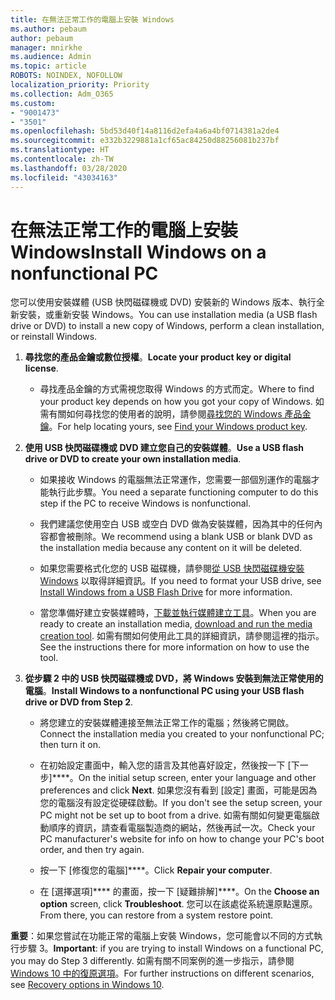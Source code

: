 ```yaml
---
title: 在無法正常工作的電腦上安裝 Windows
ms.author: pebaum
author: pebaum
manager: mnirkhe
ms.audience: Admin
ms.topic: article
ROBOTS: NOINDEX, NOFOLLOW
localization_priority: Priority
ms.collection: Adm_O365
ms.custom:
- "9001473"
- "3501"
ms.openlocfilehash: 5bd53d40f14a8116d2efa4a6a4bf0714381a2de4
ms.sourcegitcommit: e332b3229881a1cf65ac84250d88256081b237bf
ms.translationtype: HT
ms.contentlocale: zh-TW
ms.lasthandoff: 03/28/2020
ms.locfileid: "43034163"
---
```

# <a name="install-windows-on-a-nonfunctional-pc"></a><span data-ttu-id="0fd57-102">在無法正常工作的電腦上安裝 Windows</span><span class="sxs-lookup"><span data-stu-id="0fd57-102">Install Windows on a nonfunctional PC</span></span>

<span data-ttu-id="0fd57-103">您可以使用安裝媒體 (USB 快閃磁碟機或 DVD) 安裝新的 Windows 版本、執行全新安裝，或重新安裝 Windows。</span><span class="sxs-lookup"><span data-stu-id="0fd57-103">You can use installation media (a USB flash drive or DVD) to install a new copy of Windows, perform a clean installation, or reinstall Windows.</span></span>

1. <span data-ttu-id="0fd57-104">**尋找您的產品金鑰或數位授權**。</span><span class="sxs-lookup"><span data-stu-id="0fd57-104">**Locate your product key or digital license**.</span></span>

    - <span data-ttu-id="0fd57-105">尋找產品金鑰的方式需視您取得 Windows 的方式而定。</span><span class="sxs-lookup"><span data-stu-id="0fd57-105">Where to find your product key depends on how you got your copy of Windows.</span></span> <span data-ttu-id="0fd57-106">如需有關如何尋找您的使用者的說明，請參閱[尋找您的 Windows 產品金鑰](https://support.microsoft.com/help/10749/windows-10-find-product-key)。</span><span class="sxs-lookup"><span data-stu-id="0fd57-106">For help locating yours, see [Find your Windows product key](https://support.microsoft.com/help/10749/windows-10-find-product-key).</span></span> 

2. <span data-ttu-id="0fd57-107">**使用 USB 快閃磁碟機或 DVD 建立您自己的安裝媒體**。</span><span class="sxs-lookup"><span data-stu-id="0fd57-107">**Use a USB flash drive or DVD to create your own installation media**.</span></span>

    - <span data-ttu-id="0fd57-108">如果接收 Windows 的電腦無法正常運作，您需要一部個別運作的電腦才能執行此步驟。</span><span class="sxs-lookup"><span data-stu-id="0fd57-108">You need a separate functioning computer to do this step if the PC to receive Windows is nonfunctional.</span></span>

    - <span data-ttu-id="0fd57-109">我們建議您使用空白 USB 或空白 DVD 做為安裝媒體，因為其中的任何內容都會被刪除。</span><span class="sxs-lookup"><span data-stu-id="0fd57-109">We recommend using a blank USB or blank DVD as the installation media because any content on it will be deleted.</span></span>

    - <span data-ttu-id="0fd57-110">如果您需要格式化您的 USB 磁碟機，請參閱[從 USB 快閃磁碟機安裝 Windows](https://docs.microsoft.com/windows-hardware/manufacture/desktop/install-windows-from-a-usb-flash-drive) 以取得詳細資訊。</span><span class="sxs-lookup"><span data-stu-id="0fd57-110">If you need to format your USB drive, see [Install Windows from a USB Flash Drive](https://docs.microsoft.com/windows-hardware/manufacture/desktop/install-windows-from-a-usb-flash-drive) for more information.</span></span>

    - <span data-ttu-id="0fd57-111">當您準備好建立安裝媒體時，[下載並執行媒體建立工具](https://www.microsoft.com/software-download/windows10)。</span><span class="sxs-lookup"><span data-stu-id="0fd57-111">When you are ready to create an installation media, [download and run the media creation tool](https://www.microsoft.com/software-download/windows10).</span></span> <span data-ttu-id="0fd57-112">如需有關如何使用此工具的詳細資訊，請參閱這裡的指示。</span><span class="sxs-lookup"><span data-stu-id="0fd57-112">See the instructions there for more information on how to use the tool.</span></span>

3. <span data-ttu-id="0fd57-113">**從步驟 2 中的 USB 快閃磁碟機或 DVD，將 Windows 安裝到無法正常使用的電腦**。</span><span class="sxs-lookup"><span data-stu-id="0fd57-113">**Install Windows to a nonfunctional PC using your USB flash drive or DVD from Step 2**.</span></span>

    - <span data-ttu-id="0fd57-114">將您建立的安裝媒體連接至無法正常工作的電腦；然後將它開啟。</span><span class="sxs-lookup"><span data-stu-id="0fd57-114">Connect the installation media you created to your nonfunctional PC; then turn it on.</span></span>

    - <span data-ttu-id="0fd57-115">在初始設定畫面中，輸入您的語言及其他喜好設定，然後按一下 [下一步]\*\*\*\*。</span><span class="sxs-lookup"><span data-stu-id="0fd57-115">On the initial setup screen, enter your language and other preferences and click **Next**.</span></span> <span data-ttu-id="0fd57-116">如果您沒有看到 [設定] 畫面，可能是因為您的電腦沒有設定從硬碟啟動。</span><span class="sxs-lookup"><span data-stu-id="0fd57-116">If you don't see the setup screen, your PC might not be set up to boot from a drive.</span></span> <span data-ttu-id="0fd57-117">如需有關如何變更電腦啟動順序的資訊，請查看電腦製造商的網站，然後再試一次。</span><span class="sxs-lookup"><span data-stu-id="0fd57-117">Check your PC manufacturer's website for info on how to change your PC's boot order, and then try again.</span></span>

    - <span data-ttu-id="0fd57-118">按一下 [修復您的電腦]\*\*\*\*。</span><span class="sxs-lookup"><span data-stu-id="0fd57-118">Click **Repair your computer**.</span></span>

    - <span data-ttu-id="0fd57-119">在 [選擇選項]\*\*\*\* 的畫面，按一下 [疑難排解]\*\*\*\*。</span><span class="sxs-lookup"><span data-stu-id="0fd57-119">On the **Choose an option** screen, click **Troubleshoot**.</span></span> <span data-ttu-id="0fd57-120">您可以在該處從系統還原點還原。</span><span class="sxs-lookup"><span data-stu-id="0fd57-120">From there, you can restore from a system restore point.</span></span>

<span data-ttu-id="0fd57-121">**重要**：如果您嘗試在功能正常的電腦上安裝 Windows，您可能會以不同的方式執行步驟 3。</span><span class="sxs-lookup"><span data-stu-id="0fd57-121">**Important**: if you are trying to install Windows on a functional PC, you may do Step 3 differently.</span></span> <span data-ttu-id="0fd57-122">如需有關不同案例的進一步指示，請參閱 [Windows 10 中的復原選項](https://support.microsoft.com/help/12415/windows-10-recovery-options)。</span><span class="sxs-lookup"><span data-stu-id="0fd57-122">For further instructions on different scenarios, see [Recovery options in Windows 10](https://support.microsoft.com/help/12415/windows-10-recovery-options).</span></span>
